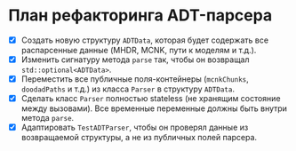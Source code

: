 # План рефакторинга ADT-парсера

- [x] Создать новую структуру `ADTData`, которая будет содержать все распарсенные данные (MHDR, MCNK, пути к моделям и т.д.).
- [x] Изменить сигнатуру метода `parse` так, чтобы он возвращал `std::optional<ADTData>`.
- [x] Переместить все публичные поля-контейнеры (`mcnkChunks`, `doodadPaths` и т.д.) из класса `Parser` в структуру `ADTData`.
- [x] Сделать класс `Parser` полностью stateless (не хранящим состояние между вызовами). Все временные переменные должны быть внутри метода `parse`.
- [x] Адаптировать `TestADTParser`, чтобы он проверял данные из возвращаемой структуры, а не из публичных полей парсера.
